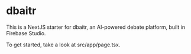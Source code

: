 
# dbaitr

This is a NextJS starter for dbaitr, an AI-powered debate platform, built in Firebase Studio.

To get started, take a look at src/app/page.tsx.
